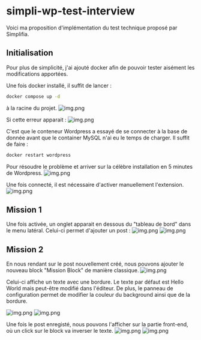 # simpli-wp-test-interview

Voici ma proposition d'implémentation du test technique proposé par Simplifia.

## Initialisation
Pour plus de simplicité, j'ai ajouté docker afin de pouvoir tester aisément les modifications apportées. 

Une fois docker installé, il suffit de lancer : 
```bash
docker compose up -d
```

à la racine du projet.
![img.png](images/init.png)

Si cette erreur apparait : 
![img.png](images/dberror.png)

C'est que le conteneur Wordpress a essayé de se connecter à la base de donnée avant que le container MySQL n'ai eu le temps de charger.
Il suffit de faire : 
```bash
docker restart wordpress
```

Pour résoudre le problème et arriver sur la célèbre installation en 5 minutes de Wordpress.
![img.png](images/install.png)

Une fois connecté, il est nécessaire d'activer manuellement l'extension.
![img.png](images/activate.png)

## Mission 1

Une fois activée, un onglet apparait en dessous du "tableau de bord" dans le menu latéral. 
Celui-ci permet d'ajouter un post : 
![img.png](images/mission1.png)
![img.png](images/mission1-added.png)

## Mission 2

En nous rendant sur le post nouvellement créé, nous pouvons ajouter le nouveau block "Mission Block" de manière classique.
![img.png](images/mission2-1.png)

Celui-ci affiche un texte avec une bordure. Le texte par défaut est Hello World mais peut-être modifié dans l'éditeur.
De plus, le panneau de configuration permet de modifier la couleur du background ainsi que de la bordure.

![img.png](images/mission2-2.png)
![img.png](images/mission2-3.png)

Une fois le post enregisté, nous pouvons l'afficher sur la partie front-end, où un click sur le block va inverser le texte.
![img.png](images/mission2-4.png)
![img.png](images/mission2-5.png)
